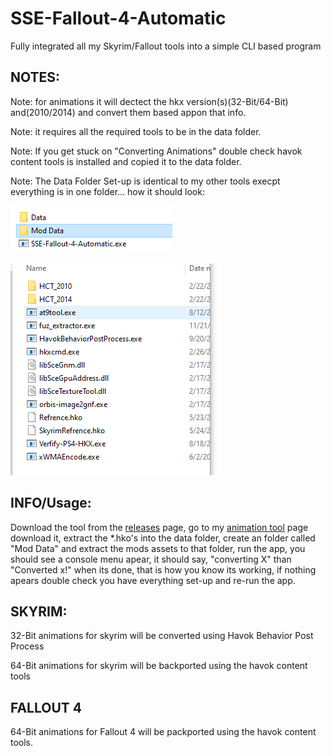 # SSE-Fallout-4-Automatic
Fully integrated all my Skyrim/Fallout tools into a simple CLI based program

**NOTES:**
---------------------------------------------------------------------
Note: for animations it will dectect the hkx version(s)(32-Bit/64-Bit) and(2010/2014) and convert them based appon that info.

Note: it requires all the required tools to be in the data folder.

Note: If you get stuck on "Converting Animations" double check havok content tools is installed and copied it to the data folder.

Note: The Data Folder Set-up is identical to my other tools execpt everything is in one folder... how it should look: 

![screenshot](EXECUF.png)

![screenshot](DATA.png)

**INFO/Usage:**
---------------------------------------------------------------------
Download the tool from the [releases](https://github.com/Backporter/SSE-Fallout-4-Automatic/releases) page, go to my [animation tool](https://github.com/Backporter/SSE-Fallout-4-Animation-Converter/releases/tag/1.5.1) page download it, extract the *.hko's into the data folder, create an folder called "Mod Data" and extract the mods assets to that folder, run the app, you should see a console menu apear, it should say, "converting X" than "Converted x!" when its done, that is how you know its working, if nothing apears double check you have everything set-up and re-run the app.

**SKYRIM:**
---------------------------------------------------------------------
32-Bit animations for skyrim will be converted using Havok Behavior Post Process

64-Bit animations for skyrim will be backported using the havok content tools

**FALLOUT 4**
---------------------------------------------------------------------
64-Bit animations for Fallout 4 will be packported using the havok content tools.
